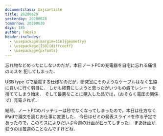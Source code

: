 ```yaml
---
documentclass: bxjsarticle
title: 20200629
yesterday: 20200628
tomorrow: 20200630
days: 185
author: Takala
header-includes:
  - \usepackage[margin=1in]{geometry}
  - \usepackage[ISO]{diffcoeff}
  - \usepackage{pxfonts}
---
```




忘れ物などめったにしないのだが，本日ノートPCの充電器を自宅に忘れる痛恨のミスを
犯してしまった．


USB type-Cで給電する仕様なのだが，研究室にそのようなケーブルはなく生協に買いに行く羽目に．
しかも経費にしようと思ったがいつもの癖でレシートを捨ててしまう始末．
そして最悪なことに購入した品では，（おそらく電圧の関係で）充電されず．


結局，ノートPCのバッテリーは秒でなくなってしまったので，本日は仕方なくiPadで論文を読むお仕事に変更した．
今日はゼミの発表スライドを作る予定であったので，このミスによりだいぶ今週の計画が狂ってしまった．
まあ計画が狂うのは毎週のことなんですけどね．

